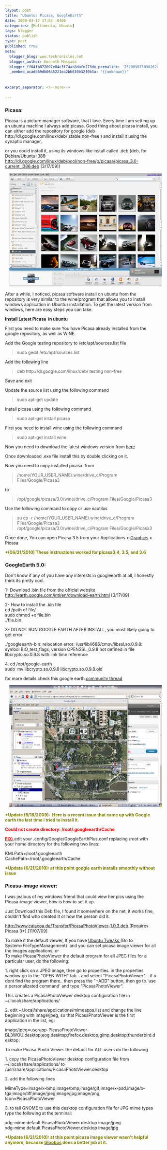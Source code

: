 ```yaml
---
layout: post
title: "Ubuntu: Picasa, GoogleEarth"
date: 2009-03-17 17:08 -0400
categories: [Multimedia, Ubuntu]
tags: blogger
status: publish
type: post
published: true
meta:
  blogger_blog: www.techronicles.net
  blogger_author: Kenneth Massada
  blogger_ff04fb872097e84c3f74ac8dafe273de_permalink: '2529098750302628734'
  _oembed_acadb69db0645221ea2bb630b32f0b3a: "{{unknown}}"


excerpt_separator: <!--more-->

---
```

<h3>Picasa:</h3>
<p>Picasa is a picture manager software, that I love. Every time I am setting up an ubuntu machine I always add picasa. Good thing about picasa install, you can either add the repository for google (deb http://dl.google.com/linux/deb/ stable non-free ) and install it using the synaptic manager,</p>
<p>or you could install it, using its windows like install called .deb (deb, for Debian/Ubuntu i386:<br /><a href="http://dl.google.com/linux/deb/pool/non-free/p/picasa/picasa_3.0-current_i386.deb">http://dl.google.com/linux/deb/pool/non-free/p/picasa/picasa_3.0-current_i386.deb</a> [3/17/09])</p>
<div class="separator" style="clear:both;text-align:center;"><a href="#" style="margin-left:1em;margin-right:1em;"><img border="0" height="372" src="/assets/images/wp/ea845-picasa1.png?w=300" width="640" /></a></div>
<p>After a while, I noticed, picasa software install on ubuntu from the repository is very similar to the wine(program that allows you to install windows application in Ubuntu) installation. To get the latest version from windows, here are easy steps you can take.</p>
<p><strong>Install Latest Picasa  in ubuntu</strong></p>
<p>First you need to make sure You have Picasa already installed from the google repository, as well as WINE.</p>
<p>Add the Google testing repository to /etc/apt/sources.list file<br />
<blockquote>sudo gedit /etc/apt/sources.list</p></blockquote>
<p>Add the following line<br />
<blockquote>deb http://dl.google.com/linux/deb/ testing non-free</p></blockquote>
<p>Save and exit</p>
<p>Update the source list using the following command<br />
<blockquote>sudo apt-get update</p></blockquote>
<p>Install picasa using the following command<br />
<blockquote>sudo apt-get install picasa</p></blockquote>
<p>First you need to install wine using the following command<br />
<blockquote>sudo apt-get install wine</p></blockquote>
<p>Now you need to download the latest windows version from <a href="http://picasa.google.com/" target="_blank">here</a></p>
<p>Once downloaded .exe file install this by double clicking on it.</p>
<p>Now you need to copy installed picasa  from<br />
<blockquote>/home/YOUR_USER_NAME/.wine/drive_c/Program Files/Google/Picasa3</p></blockquote>
<p>to<br />
<blockquote>/opt/google/picasa/3.0/wine/drive_c/Program Files/Google/Picasa3</p></blockquote>
<p>Use the following command to copy or use nautilus<br />
<blockquote>su cp -r /home/YOUR_USER_NAME/.wine/drive_c/Program Files/Google/Picasa3<br />/opt/google/picasa/3.0/wine/drive_c/Program Files/Google/Picasa3</p></blockquote>
<p>Once done, You can open Picasa 3.5 from your Applications &gt; <a href="http://draft.blogger.com/blogger.g?blogID=9218207841285502012#" target="_blank">Graphics</a> &gt; Picasa</p>
<p><strong><span style="color:olive;">*(06/21/2010) These instructions worked for picasa3.4, 3.5, and 3.6</span></strong><br />
<h3>GoogleEarth 5.0:</h3>
<p>Don't know if any of you have any interests in googleearth at all, I honestly think its pretty cool.</p>
<p>1- Download .bin file from the official website <a href="http://earth.google.com/intl/en/download-earth.html">http://earth.google.com/intl/en/download-earth.html</a> [3/17/09]</p>
<p>2- How to install the .bin file<br />cd /path of file/<br />sudo chmod +x file.bin<br />./file.bin</p>
<p>3- DO NOT RUN GOOGLE EARTH AFTER INSTALL, you most likely going to get error</p>
<p>./googleearth-bin: relocation error: /usr/lib/i686/cmov/libssl.so.0.9.8: symbol BIO_test_flags, version OPENSSL_0.9.8 not defined in file libcrypto.so.0.9.8 with link time reference</p>
<p>4. cd /opt/google-earth<br />sudo  mv libcrypto.so.0.9.8 libcrypto.so.0.9.8.old</p>
<p>for more details check this google earth <a href="http://www.google.com/support/forum/p/earth/thread?tid=7b1b524777b9b982&amp;hl=en">community thread</a>
<div class="separator" style="clear:both;text-align:center;"><a href="#" style="margin-left:1em;margin-right:1em;"><img border="0" height="400" src="/assets/images/wp/d0501-googleearth1.png?w=300" width="640" /></a></div>
<p><span style="color:olive;"><strong>*Update (5/18/2009):  Here is a recent issue that came up with Google earth the last time i tried to install it.</strong></span></p>
<p><strong><span style="color:red;">Could not create directory: /root/.googleearth/Cache </span></strong></p>
<p><span style="text-decoration:underline;"><strong><span style="color:red;">FIX:</span> </strong></span>edit your .config/Google/GoogleEarthPlus.conf replacing /root with your home directory for the following two lines:</p>
<p>KMLPath=/root/.googleearth<br />CachePath=/root/.googleearth/Cache</p>
<p><strong><span style="color:olive;">*Update (6/21/2010): at this point google earth installs smoothly without issue</span></strong><br />
<h3>Picasa-image viewer:</h3>
<p>I was jealous of my windows friend that could view her pics using the Picasa-image viewer, how is how to set it up.</p>
<p>Just Download this Deb file, I found it somewhere on the net, it works fine, couldn't find who created it or how the person did it. <a href="http://rfobic.googlepages.com/PicasaPhotoViewer-1.0.2.deb"></a></p>
<p><a href="http://rfobic.googlepages.com/PicasaPhotoViewer-1.0.2.deb">http://www.caiacoa.de/Transfer/PicasaPhotoViewer-1.0.3.deb </a>(Requires Picasa 3+) [11/07/09]</p>
<p>To make it the default viewer, If you have <a href="http://ubuntu-tweak.com/">Ubuntu Tweaks </a>(Go to System&gt;FileTypeManagement)  and you can set picasa image viewer for all the images applications, or<br />To make PicasaPhotoViewer the default program for all JPEG files for a particular user, do the following:</p>
<p>1. right click on a JPEG image, then go to properties. in the properties window go to the "OPEN WITH" tab... and select "PicasaPhotoViewer"... if u dont find the program there.. then press the "+ADD" button, then go to 'use a personalizated command' and type "PicasaPhotoViewer".</p>
<p>This creates a PicasaPhotoViewer desktop configuration file in ~/.local/share/applications/</p>
<p>2. edit ~/.local/share/applications/mimeapps.list and change the line beginning with image/jpeg, so that PicasaPhotoViewer is the first application in the list, eg:</p>
<p>image/jpeg=userapp-PicasaPhotoViewer-BL3WOU.desktop;eog.desktop;firefox.desktop;gimp.desktop;thunderbird.desktop;</p>
<p>To make Picasa Photo Viewer the default for ALL users do the following</p>
<p>1. copy the PicasaPhotoViewer desktop configuration file from ~/.local/share/applications/ to /usr/share/applications/PicasaPhotoViewer.desktop</p>
<p>2. add the following lines</p>
<p>MimeType=image/x-bmp;image/bmp;image/gif;image/x-psd;image/x-tga;image/tiff;image/jpeg;image/jpg;image/png;<br />Icon=PicasaPhotoViewer</p>
<p>3. to tell GNOME to use this desktop configuration file for JPG mime types type the following at the terminal:</p>
<p>xdg-mime default PicasaPhotoViewer.desktop image/jpeg<br />xdg-mime default PicasaPhotoViewer.desktop image/jpg</p>
<p><span style="color:olive;"><strong>*Update (6/21/2010): at this point picasa image viewer wasn't helpful anymore, because </strong></span><a href="http://gloobus.net/"><span style="color:olive;"><strong>Gloobus</strong></span></a><span style="color:olive;"><strong> does a better job at it.</strong></span></p>
